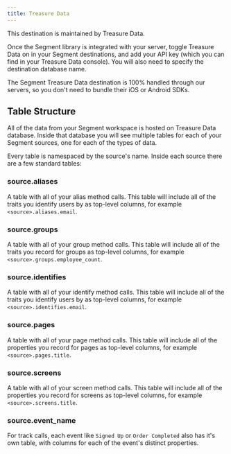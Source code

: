 ```yaml
---
title: Treasure Data
---
```

This destination is maintained by Treasure Data.

Once the Segment library is integrated with your server, toggle Treasure Data on in your Segment destinations, and add your API key (which you can find in your Treasure Data console). You will also need to specify the destination database name.

The Segment Treasure Data destination is 100% handled through our servers, so you don't need to bundle their iOS or Android SDKs.

## Table Structure

All of the data from your Segment workspace is hosted on Treasure Data database. Inside that database you will see multiple tables for each of your Segment sources, one for each of the types of data.

Every table is namespaced by the source's name. Inside each source there are a few standard tables:

### source.aliases

A table with all of your alias method calls. This table will include all of the traits you identify users by as top-level columns, for example `<source>.aliases.email`.

### source.groups

A table with all of your group method calls. This table will include all of the traits you record for groups as top-level columns, for example `<source>.groups.employee_count`.

### source.identifies

A table with all of your identify method calls. This table will include all of the traits you identify users by as top-level columns, for example `<source>.identifies.email`.

### source.pages

A table with all of your page method calls. This table will include all of the properties you record for pages as top-level columns, for example `<source>.pages.title`.

### source.screens

A table with all of your screen method calls. This table will include all of the properties you record for screens as top-level columns, for example `<source>.screens.title`.

### source.event_name

For track calls, each event like `Signed Up` or `Order Completed` also has it's own table, with columns for each of the event's distinct properties.
